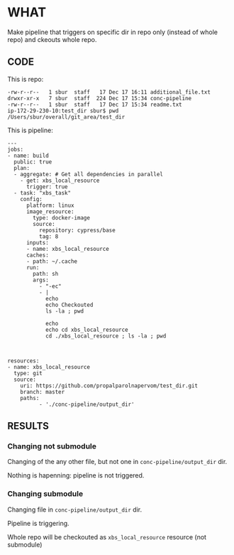 # WHAT

Make pipeline that triggers on specific dir in repo only (instead of whole repo) and ckeouts whole repo.

## CODE


This is repo:
```
-rw-r--r--   1 sbur  staff   17 Dec 17 16:11 additional_file.txt
drwxr-xr-x   7 sbur  staff  224 Dec 17 15:34 conc-pipeline
-rw-r--r--   1 sbur  staff   17 Dec 17 15:34 readme.txt
ip-172-29-230-10:test_dir sbur$ pwd
/Users/sbur/overall/git_area/test_dir
```

This is pipeline:
```
---
jobs:
- name: build
  public: true
  plan:
  - aggregate: # Get all dependencies in parallel
    - get: xbs_local_resource
      trigger: true
  - task: "xbs_task"
    config:
      platform: linux
      image_resource:
        type: docker-image
        source:
          repository: cypress/base
          tag: 8
      inputs:
      - name: xbs_local_resource
      caches:
      - path: ~/.cache
      run:
        path: sh
        args:
          - "-ec"
          - |
            echo
            echo Checkouted
            ls -la ; pwd

            echo
            echo cd xbs_local_resource
            cd ./xbs_local_resource ; ls -la ; pwd



resources:
- name: xbs_local_resource
  type: git
  source:
    uri: https://github.com/propalparolnapervom/test_dir.git
    branch: master
    paths: 
          - './conc-pipeline/output_dir'

```

## RESULTS

### Changing not submodule

Changing of the any other file, but not one in `conc-pipeline/output_dir` dir.

Nothing is hapenning: pipeline is not triggered.

### Changing submodule

Changing file in `conc-pipeline/output_dir` dir.

Pipeline is triggering.

Whole repo will be checkouted as `xbs_local_resource` resource (not submodule)




